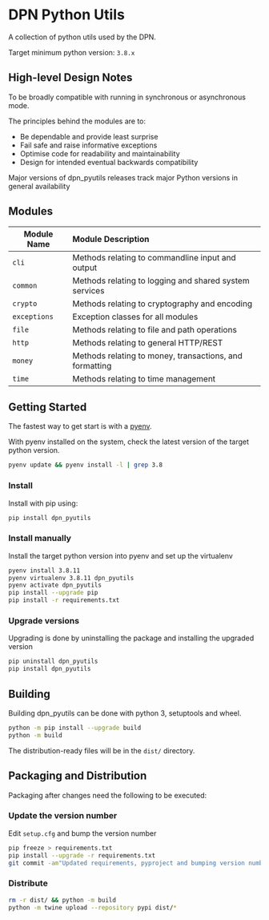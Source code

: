 # DPN Python Utils

A collection of python utils used by the DPN.

Target minimum python version: `3.8.x`

## High-level Design Notes

To be broadly compatible with running in synchronous or asynchronous mode.

The principles behind the modules are to:

- Be dependable and provide least surprise
- Fail safe and raise informative exceptions
- Optimise code for readability and maintainability
- Design for intended eventual backwards compatibility

Major versions of dpn_pyutils releases track major Python versions in general
availability

## Modules

| Module Name  | Module Description                                      |
| ------------ | :------------------------------------------------------ |
| `cli`        | Methods relating to commandline input and output        |
| `common`     | Methods relating to logging and shared system services  |
| `crypto`     | Methods relating to cryptography and encoding           |
| `exceptions` | Exception classes for all modules                       |
| `file`       | Methods relating to file and path operations            |
| `http`       | Methods relating to general HTTP/REST                   |
| `money`      | Methods relating to money, transactions, and formatting |
| `time`       | Methods relating to time management                     |

## Getting Started

The fastest way to get start is with a [pyenv](https://realpython.com/intro-to-pyenv/).

With pyenv installed on the system, check the latest version of the target python version.

```bash
pyenv update && pyenv install -l | grep 3.8
```

### Install

Install with pip using:

```bash
pip install dpn_pyutils
```

### Install manually

Install the target python version into pyenv and set up the virtualenv

```bash
pyenv install 3.8.11
pyenv virtualenv 3.8.11 dpn_pyutils
pyenv activate dpn_pyutils
pip install --upgrade pip
pip install -r requirements.txt
```

### Upgrade versions

Upgrading is done by uninstalling the package and installing the upgraded version

```bash
pip uninstall dpn_pyutils
pip install dpn_pyutils
```

## Building

Building dpn_pyutils can be done with python 3, setuptools and wheel.

```bash
python -m pip install --upgrade build
python -m build
```

The distribution-ready files will be in the `dist/` directory.

## Packaging and Distribution

Packaging after changes need the following to be executed:

### Update the version number

Edit `setup.cfg` and bump the version number

```bash
pip freeze > requirements.txt
pip install --upgrade -r requirements.txt
git commit -am"Updated requirements, pyproject and bumping version number for release"
```

### Distribute

```bash
rm -r dist/ && python -m build
python -m twine upload --repository pypi dist/*
```
